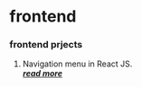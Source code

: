 # frontend
### frontend prjects

1. Navigation menu in React JS.<br>
   ***[read more](https://jr000010.github.io/frontend/navComponentReact/)***

